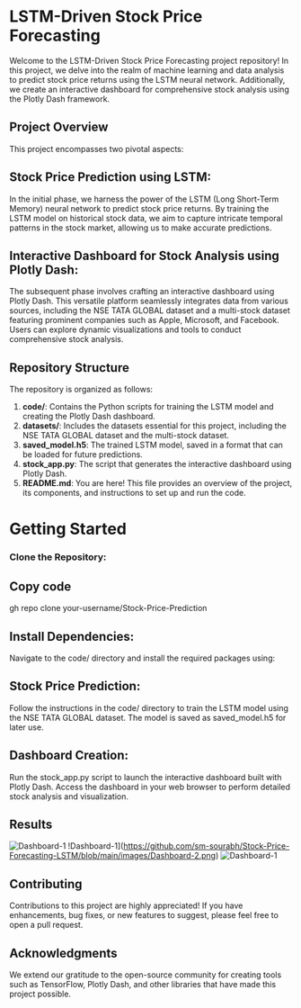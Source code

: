 # LSTM-Driven Stock Price Forecasting
Welcome to the LSTM-Driven Stock Price Forecasting project repository! In this project, we delve into the realm of machine learning and data analysis to predict stock price returns using the LSTM neural network. Additionally, we create an interactive dashboard for comprehensive stock analysis using the Plotly Dash framework.

## Project Overview
This project encompasses two pivotal aspects:

## Stock Price Prediction using LSTM:
In the initial phase, we harness the power of the LSTM (Long Short-Term Memory) neural network to predict stock price returns. By training the LSTM model on historical stock data, we aim to capture intricate temporal patterns in the stock market, allowing us to make accurate predictions.

## Interactive Dashboard for Stock Analysis using Plotly Dash:
The subsequent phase involves crafting an interactive dashboard using Plotly Dash. This versatile platform seamlessly integrates data from various sources, including the NSE TATA GLOBAL dataset and a multi-stock dataset featuring prominent companies such as Apple, Microsoft, and Facebook. Users can explore dynamic visualizations and tools to conduct comprehensive stock analysis.

## Repository Structure
The repository is organized as follows:

1. **code/**: Contains the Python scripts for training the LSTM model and creating the Plotly Dash dashboard.
2. **datasets/**: Includes the datasets essential for this project, including the NSE TATA GLOBAL dataset and the multi-stock dataset.
3. **saved_model.h5**: The trained LSTM model, saved in a format that can be loaded for future predictions.
4. **stock_app.py**: The script that generates the interactive dashboard using Plotly Dash.
5. **README.md**: You are here! This file provides an overview of the project, its components, and instructions to set up and run the code.

# Getting Started
### Clone the Repository:

## Copy code
gh repo clone your-username/Stock-Price-Prediction

## Install Dependencies:
Navigate to the code/ directory and install the required packages using:

## Stock Price Prediction:
Follow the instructions in the code/ directory to train the LSTM model using the NSE TATA GLOBAL dataset. The model is saved as saved_model.h5 for later use.

## Dashboard Creation:
Run the stock_app.py script to launch the interactive dashboard built with Plotly Dash. Access the dashboard in your web browser to perform detailed stock analysis and visualization.

## Results

![Dashboard-1](https://github.com/sm-sourabh/Stock-Price-Forecasting-LSTM/blob/main/images/Dashboard-1.png)
!Dashboard-1](https://github.com/sm-sourabh/Stock-Price-Forecasting-LSTM/blob/main/images/Dashboard-2.png)
![Dashboard-1](https://github.com/sm-sourabh/Stock-Price-Forecasting-LSTM/blob/main/images/Dashboard-3.png)



## Contributing
Contributions to this project are highly appreciated! If you have enhancements, bug fixes, or new features to suggest, please feel free to open a pull request.

## Acknowledgments
We extend our gratitude to the open-source community for creating tools such as TensorFlow, Plotly Dash, and other libraries that have made this project possible.

